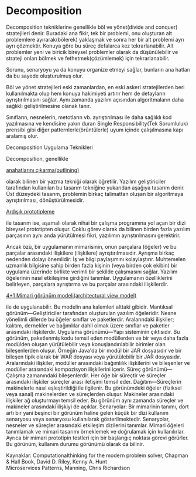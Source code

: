 # Decomposition

Decomposition tekniklerine genellikle böl ve yönet(divide and conquer) stratejileri denir. Buradaki ana fikir, tek bir problemi, onu oluşturan alt problemlere ayırarak(bölerek) yaklaşmak ve sonra her bir alt problemi ayrı ayrı çözmektir. Konuya göre bu süreç defalarca kez tekrarlanabilir.
Alt problemler yeni ve biricik bireysel problemler olarak da düşünülebilir ve strateji onları bölmek ve fethetmek(çözümlemek) için tekrarlanabilir.

Sorunu, senaryoyu ya da konuyu organize etmeyi sağlar, bunların ana hatları da bu sayede oluşturulmuş olur. 

Böl ve yönet stratejileri eski zamanlardan, en eski askeri stratejilerden beri kullanılmakta olup hem konuya hakimiyeti artırır hem de detayların ayrıştırılmasını sağlar. Aynı zamanda yazılım açısından algoritmaların daha sağlıklı geliştirilmesine olanak tanır.

Sınıfların, nesnelerin, metotların vb. ayrıştırılması ile daha sağlıklı kod yazılmasına ve kendisine yakın duran Single Responsibility(Tek Sorumluluk) prensibi gibi diğer patternlerle(örüntülerle) uyum içinde çalışılmasına kapı aralamış olur.

Decomposition Uygulama Teknikleri

Decomposition, genellikle <p><ins>anahatlarını çıkarma(outlining)</ins></p> olarak bilinen bir yazma tekniği olarak öğretilir. Yazılım geliştiriciler tarafından kullanılan bu tasarım tekniğine yukarıdan aşağıya tasarım denir. Üst düzeydeki tasarım, problemin birkaç talimattan oluşan bir algoritmaya ayrıştırılması, dönüştürülmesidir. 

<p><ins>Ardışık prototipleme</ins></p> ile tasarım ise, aşamalı olarak nihai bir çalışma programına yol açan bir dizi bireysel prototipten oluşur. Çoklu görev olarak da bilinen birden fazla yazılım parçasının aynı anda yürütülmesi fikri, yazılımın ayrıştırılmasını gerektirir.

Ancak özü, bir uygulamanın mimarisinin, onun parçalara (öğeler) ve bu parçalar arasındaki ilişkilere (ilişkilere) ayrıştırılmasıdır. Ayrışma birkaç nedenden dolayı önemlidir: İş ve bilgi paylaşımını kolaylaştırır. Muhtemelen uzmanlık bilgisine sahip birden fazla kişinin (veya birden çok ekibin) bir uygulama üzerinde birlikte verimli bir şekilde çalışmasını sağlar. Yazılım öğelerinin nasıl etkileşime girdiğini tanımlar. Uygulamanın özelliklerini belirleyen, parçalara ayrıştırma ve bu parçalar arasındaki ilişkilerdir.

<p><ins>4+1 Mimari görünüm modeli(architectural view model)</ins></p> ile de uygulanabilir. Bu modelin ana kalemleri alttaki gibidir.  
Mantıksal görünüm—Geliştiriciler tarafından oluşturulan yazılım öğeleridir. Nesne yönelimli dillerde bu öğeler sınıflar ve paketlerdir. Aralarındaki ilişkiler; kalıtım, dernekler ve bağımlılar dahil olmak üzere sınıflar ve paketler arasındaki ilişkilerdir.
Uygulama görünümü—Yapı sisteminin çıktısıdır. Bu görünüm, paketlenmiş kodu temsil eden modüllerden ve bir veya daha fazla modülden oluşan yürütülebilir veya konuşlandırılabilir birimler olan bileşenlerden oluşur. Örneğin Java'da bir modül bir JAR dosyasıdır ve bir bileşen tipik olarak bir WAR dosyası veya yürütülebilir bir JAR dosyasıdır. Aralarındaki ilişkiler, modüller arasındaki bağımlılık ilişkilerini ve bileşenler ve modüller arasındaki kompozisyon ilişkilerini içerir.
Süreç görünümü—Çalışma zamanındaki bileşenlerdir. Her öğe bir süreçtir ve süreçler arasındaki ilişkiler süreçler arası iletişimi temsil eder.
Dağıtım—Süreçlerin makinelerle nasıl eşleştirildiği ile ilgilenir. Bu görünümdeki öğeler (fiziksel veya sanal) makinelerden ve süreçlerden oluşur. Makineler arasındaki ilişkiler ağ oluşturmayı temsil eder. Bu görünüm aynı zamanda süreçler ve makineler arasındaki ilişkiyi de açıklar.
Senaryolar: Bir mimarinin tanımı, dört artı bir yani beşinci bir görünüm haline gelen küçük bir dizi kullanım senaryosu veya senaryosu kullanılarak gösterilmektedir. Senaryolar, nesneler ve süreçler arasındaki etkileşim dizilerini tanımlar. Mimari öğeleri tanımlamak ve mimari tasarımı örneklemek ve doğrulamak için kullanılırlar. Ayrıca bir mimari prototipin testleri için bir başlangıç noktası görevi görürler. Bu görünüm, kullanım durumu görünümü olarak da bilinir.

Kaynaklar:
Computationalthinking for the modern problem solver, Chapman & Hall Book, David D. Riley, Kenny A. Hunt  
Microservices Patterns, Manning, Chris Richardson
